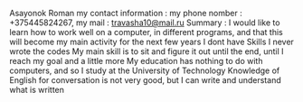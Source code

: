 Asayonok Roman 
my contact information : my phone nomber : +375445824267, my mail : travasha10@mail.ru
Summary : I would like to learn how to work well on a computer, in different programs, and that this will become my main activity for the next few years 
I dont have Skills 
I never wrote the codes My main skill is to sit and figure it out until the end, until
I reach my goal and a little more My education has nothing to do with computers, and so I study at the University of Technology 
Knowledge of English for conversation is not very good, but I can write and understand what is written
